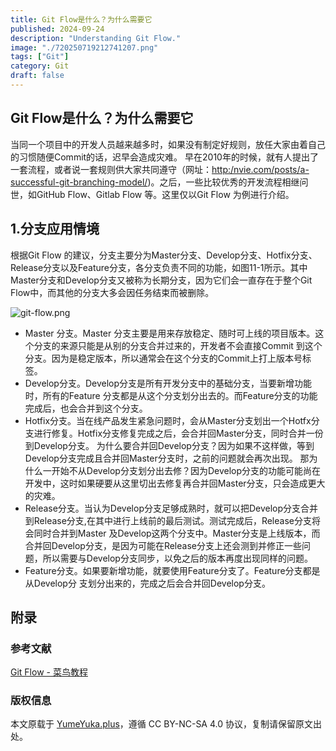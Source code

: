 ```yaml
---
title: Git Flow是什么？为什么需要它
published: 2024-09-24
description: "Understanding Git Flow."
image: "./720250719212741207.png"
tags: ["Git"]
category: Git
draft: false
---
```



## Git Flow是什么？为什么需要它
当同一个项目中的开发人员越来越多时，如果没有制定好规则，放任大家由着自己的习惯随便Commit的话，迟早会造成灾难。
早在2010年的时候，就有人提出了一套流程，或者说一套规则供大家共同遵守（网址：[http:/nvie.com/posts/a-successful-git-branching-model/](http:/nvie.com/posts/a-successful-git-branching-model/))。之后，一些比较优秀的开发流程相继问世，如GitHub Flow、Gitlab Flow 等。这里仅以Git Flow 为例进行介绍。
## 1.分支应用情境
根据Git Flow 的建议，分支主要分为Master分支、Develop分支、Hotfix分支、Release分支以及Feature分支，各分支负责不同的功能，如图11-1所示。其中Master分支和Develop分支又被称为长期分支，因为它们会一直存在于整个Git Flow中，而其他的分支大多会因任务结束而被删除。

![git-flow.png](https://img.nightrainmilkyway.cn/img/git-flow.png)

- Master 分支。Master 分支主要是用来存放稳定、随时可上线的项目版本。这个分支的来源只能是从别的分支合并过来的，开发者不会直接Commit 到这个分支。因为是稳定版本，所以通常会在这个分支的Commit上打上版本号标签。
- Develop分支。Develop分支是所有开发分支中的基础分支，当要新增功能时，所有的Feature 分支都是从这个分支划分出去的。而Feature分支的功能完成后，也会合并到这个分支。
- Hotfix分支。当在线产品发生紧急问题时，会从Master分支划出一个Hotfx分支进行修复。Hotfix分支修复完成之后，会合并回Master分支，同时合并一份到Develop分支。
为什么要合并回Develop分支？因为如果不这样做，等到Develop分支完成且合并回Master分支时，之前的问题就会再次出现。
那为什么一开始不从Develop分支划分出去修？因为Develop分支的功能可能尚在开发中，这时如果硬要从这里切出去修复再合并回Master分支，只会造成更大的灾难。
- Release分支。当认为Develop分支足够成熟时，就可以把Develop分支合并到Release分支,在其中进行上线前的最后测试。测试完成后，Release分支将会同时合并到Master 及Develop这两个分支中。Master分支是上线版本，而合并回Develop分支，是因为可能在Release分支上还会测到并修正一些问题，所以需要与Develop分支同步，以免之后的版本再度出现同样的问题。
- Feature分支。如果要新增功能，就要使用Feature分支了。Feature分支都是从Develop分
支划分出来的，完成之后会合并回Develop分支。

## 附录

### 参考文献
[Git Flow - 菜鸟教程](https://www.runoob.com/git/git-flow.html)


### 版权信息

本文原载于 [YumeYuka.plus](https://YumeYuka.plus)，遵循 CC BY-NC-SA 4.0 协议，复制请保留原文出处。
